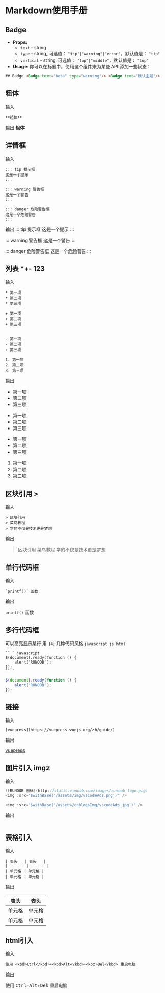 # Markdown使用手册

## Badge <Badge text="beta" type="warning"/> <Badge text="默认主题"/>
* **Props:**
  * `text` - string
  * `type` - string, 可选值： `"tip"|"warning"|"error"`，默认值是： `"tip"`
  * `vertical` - string, 可选值： `"top"|"middle"`，默认值是： `"top"`
* **Usage:**
你可以在标题中，使用这个组件来为某些 API 添加一些状态：
```html
## Badge <Badge text="beta" type="warning"/> <Badge text="默认主题"/>
```

## 粗体
输入
```
**粗体**
```
输出
**粗体**
## 详情框

输入
```
::: tip 提示框
这是一个提示
:::

::: warning 警告框
这是一个警告
:::

::: danger 危险警告框
这是一个危险警告
:::
```
输出
::: tip 提示框
这是一个提示
:::

::: warning 警告框
这是一个警告
:::

::: danger 危险警告框
这是一个危险警告
:::



## 列表 *+- 123

输入
```
* 第一项
* 第二项
* 第三项

+ 第一项
+ 第二项
+ 第三项


- 第一项
- 第二项
- 第三项

1. 第一项
2. 第二项
3. 第三项
```
输出

* 第一项
* 第二项
* 第三项

+ 第一项
+ 第二项
+ 第三项


- 第一项
- 第二项
- 第三项

1. 第一项
2. 第二项
3. 第三项

## 区块引用 >
输入
```
> 区块引用
> 菜鸟教程
> 学的不仅是技术更是梦想
```
输出
> 区块引用
> 菜鸟教程
> 学的不仅是技术更是梦想

## 单行代码框
输入

```
`printf()` 函数
```
输出

`printf()` 函数

## 多行代码框
可以高亮显示某行 用 `{4}`
几种代码风格 `javascript js html`
```
`` ` javascript
$(document).ready(function () {
    alert('RUNOOB');
});
`` `
```

```javascript
$(document).ready(function () {
    alert('RUNOOB');
});
```
## 链接
输入
```
[vuepress](https://vuepress.vuejs.org/zh/guide/)
```
输出

[vuepress](https://vuepress.vuejs.org/zh/guide/)

## 图片引入 imgz
输入
```js
![RUNOOB 图标](http://static.runoob.com/images/runoob-logo.png)
<img :src="$withBase('/assets/img/vscodeAds.png')" />

<img :src="$withBase('/assets/cnblogsImg/vscodeAds.jpg')" />
```
输出

<img :src="$withBase('/assets/img/vscodeAds.png')" />

## 表格引入
输入
```
| 表头   | 表头   |
| ------ | ------ |
| 单元格 | 单元格 |
| 单元格 | 单元格 |
```
输出

| 表头   | 表头   |
| ------ | ------ |
| 单元格 | 单元格 |
| 单元格 | 单元格 |

## html引入
输入
```
使用 <kbd>Ctrl</kbd>+<kbd>Alt</kbd>+<kbd>Del</kbd> 重启电脑
```
输出

使用 <kbd>Ctrl</kbd>+<kbd>Alt</kbd>+<kbd>Del</kbd> 重启电脑


